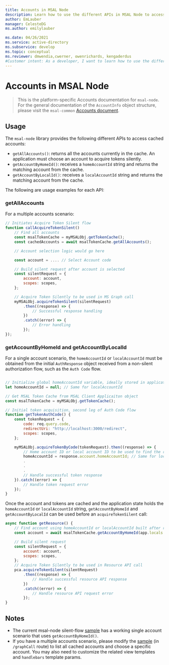 ```yaml
---
title: Accounts in MSAL Node
description: Learn how to use the different APIs in MSAL Node to access cached accounts.
author: EmLauber
manager: CelesteDG
ms.author: emilylauber

ms.date: 04/26/2021
ms.service: active-directory
ms.subservice: develop
ms.topic: conceptual
ms.reviewer: dmwendia,cwerner, owenrichards, kengaderdus
#Customer intent: As a developer, I want to learn how to use the different APIs in MSAL Node to access cached accounts.
---
```


# Accounts in MSAL Node

> This is the platform-specific Accounts documentation for `msal-node`. For the general documentation of the `AccountInfo` object structure, please visit the `msal-common` [Accounts document](../../msal-common/docs/Accounts.md).

## Usage

The `msal-node` library provides the following different APIs to access cached accounts:

* `getAllAccounts()`: returns all the accounts currently in the cache. An application must choose an account to acquire tokens silently.
* `getAccountByHomeId()`: receives a `homeAccountId` string and returns the matching account from the cache.
* `getAccountByLocalId()`: receives a `localAccountId` string and returns the matching account from the cache.

The following are usage examples for each API:

### getAllAccounts

For a multiple accounts scenario:

```javascript
// Initiates Acquire Token Silent flow
function callAcquireTokenSilent()
    // Find all accounts
    const msalTokenCache = myMSALObj.getTokenCache();
    const cachedAccounts = await msalTokenCache.getAllAccounts();

    // Account selection logic would go here

    const account = .... // Select Account code

    // Build silent request after account is selected
    const silentRequest = {
        account: account,
        scopes: scopes,
    };

    // Acquire Token Silently to be used in MS Graph call
    myMSALObj.acquireTokenSilent(silentRequest)
        .then((response) => {
            // Successful response handling
        })
        .catch((error) => {
            // Error handling
        });
});
```

### getAccountByHomeId and getAccountByLocalId

For a single account scenario, the `homeAccountId` or `localAccountId` must be obtained from the initial `AuthResponse` object received from a non-silent authorization flow, such as the `Auth Code` flow.

```javascript

// Initialize global homeAccountId variable, ideally stored in application state
let homeAccountId = null; // Same for localAccountId

// Get MSAL Token Cache from MSAL Client Applicaiton object
const msalTokenCache = myMSALObj.getTokenCache();

// Initial token acquisition, second leg of Auth Code flow
function getTokenAuthCode() {
    const tokenRequest = {
        code: req.query.code,
        redirectUri: "http://localhost:3000/redirect",
        scopes: scopes,
    };

    myMSALObj.acquireTokenByCode(tokenRequest).then((response) => {
        // Home account ID or local account ID to be used to find the right account before acquireTokenSilent
        homeAccountId = response.account.homeAccountId; // Same for localAccountId
        .
        .
        .
        // Handle successful token response
    }).catch((error) => {
        // Handle token request error
    });
}
```

Once the account and tokens are cached and the application state holds the `homeAccountId` or `localAccountId` string, `getAccountByHomeId` and `getAccountByLocalId` can be used before an `acquireTokenSilent` call:

```javascript
async function getResource() {
    // Find account using homeAccountId or localAccountId built after receiving auth code token response
    const account = await msalTokenCache.getAccountByHomeId(app.locals.homeAccountId); // alternativley: await msalTokenCache.getAccountByLocalId(localAccountId) if using localAccountId

    // Build silent request
    const silentRequest = {
        account: account,
        scopes: scopes,
    };
    // Acquire Token Silently to be used in Resource API call
    pca.acquireTokenSilent(silentRequest)
        .then((response) => {
            // Handle successful resource API response
        })
        .catch((error) => {
            // Handle resource API request error
        });
}
```

## Notes

* The current msal-node silent-flow [sample](../../../samples/msal-node-samples/silent-flow) has a working single account scenario that uses `getAccountByHomeId()`.
* If you have a multiple accounts scenario, please modify the [sample](../../../samples/msal-node-samples/silent-flow/index.js) (in `/graphCall` route) to list all cached accounts and choose a specific account. You may also need to customize the related view templates and `handlebars` template params.

